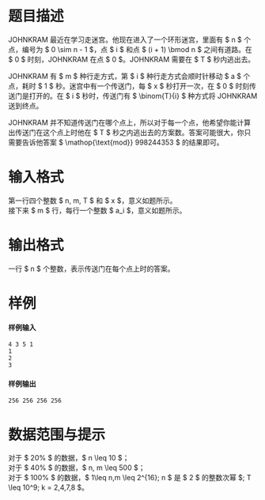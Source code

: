 
# 题目描述

JOHNKRAM 最近在学习走迷宫。他现在进入了一个环形迷宫，里面有 $ n $ 个点，编号为 $ 0 \sim n - 1 $，点 $ i $ 和点 $ (i + 1) \bmod n $ 之间有道路。在 $ 0 $ 时刻，JOHNKRAM 在点 $ 0 $。JOHNKRAM 需要在 $ T $ 秒内逃出去。

JOHNKRAM 有 $ m $ 种行走方式，第 $ i $ 种行走方式会顺时针移动 $ a $ 个点，耗时 $ 1 $ 秒。迷宫中有一个传送门，每 $ x $ 秒打开一次，在 $ 0 $ 时刻传送门是打开的。在 $ i $ 秒时，传送门有 $ \binom{T}{i} $ 种方式将 JOHNKRAM 送到终点。

JOHNKRAM 并不知道传送门在哪个点上，所以对于每一个点，他希望你能计算出传送门在这个点上时他在 $ T $ 秒之内逃出去的方案数。答案可能很大，你只需要告诉他答案 $ \mathop{\text{mod}} 998244353 $ 的结果即可。

# 输入格式

第一行四个整数 $ n, m, T $ 和 $ x $，意义如题所示。  
接下来 $ m $  行，每行一个整数 $ a_i $，意义如题所示。


# 输出格式

一行 $ n $ 个整数，表示传送门在每个点上时的答案。

# 样例

#### 样例输入
```plain
4 3 5 1
1
2
3
```

#### 样例输出
```plain
256 256 256 256
```

# 数据范围与提示

对于 $ 20\% $ 的数据，$ n \leq 10 $；  
对于 $ 40\% $ 的数据，$ n, m \leq 500 $；  
对于 $ 100\% $ 的数据，$ 1\leq n,m \leq 2^{16}; n $ 是 $ 2 $ 的整数次幂 $; T \leq 10^9; k = 2,4,7,8 $。


